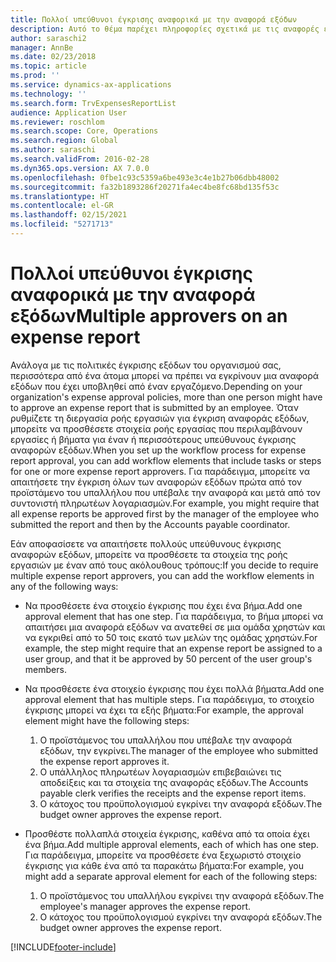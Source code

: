 ```yaml
---
title: Πολλοί υπεύθυνοι έγκρισης αναφορικά με την αναφορά εξόδων
description: Αυτό το θέμα παρέχει πληροφορίες σχετικά με τις αναφορές εξόδων που απαιτούν έγκριση από πολλά άτομα.
author: saraschi2
manager: AnnBe
ms.date: 02/23/2018
ms.topic: article
ms.prod: ''
ms.service: dynamics-ax-applications
ms.technology: ''
ms.search.form: TrvExpensesReportList
audience: Application User
ms.reviewer: roschlom
ms.search.scope: Core, Operations
ms.search.region: Global
ms.author: saraschi
ms.search.validFrom: 2016-02-28
ms.dyn365.ops.version: AX 7.0.0
ms.openlocfilehash: 0fbe1c93c5359a6be493e3c4e1b27b06dbb48002
ms.sourcegitcommit: fa32b1893286f20271fa4ec4be8fc68bd135f53c
ms.translationtype: HT
ms.contentlocale: el-GR
ms.lasthandoff: 02/15/2021
ms.locfileid: "5271713"
---
```

# <a name="multiple-approvers-on-an-expense-report"></a><span data-ttu-id="6fbb3-103">Πολλοί υπεύθυνοι έγκρισης αναφορικά με την αναφορά εξόδων</span><span class="sxs-lookup"><span data-stu-id="6fbb3-103">Multiple approvers on an expense report</span></span>

<span data-ttu-id="6fbb3-104">Ανάλογα με τις πολιτικές έγκρισης εξόδων του οργανισμού σας, περισσότερα από ένα άτομα μπορεί να πρέπει να εγκρίνουν μια αναφορά εξόδων που έχει υποβληθεί από έναν εργαζόμενο.</span><span class="sxs-lookup"><span data-stu-id="6fbb3-104">Depending on your organization's expense approval policies, more than one person might have to approve an expense report that is submitted by an employee.</span></span> <span data-ttu-id="6fbb3-105">Όταν ρυθμίζετε τη διεργασία ροής εργασιών για έγκριση αναφοράς εξόδων, μπορείτε να προσθέσετε στοιχεία ροής εργασίας που περιλαμβάνουν εργασίες ή βήματα για έναν ή περισσότερους υπεύθυνους έγκρισης αναφορών εξόδων.</span><span class="sxs-lookup"><span data-stu-id="6fbb3-105">When you set up the workflow process for expense report approval, you can add workflow elements that include tasks or steps for one or more expense report approvers.</span></span> <span data-ttu-id="6fbb3-106">Για παράδειγμα, μπορείτε να απαιτήσετε την έγκριση όλων των αναφορών εξόδων πρώτα από τον προϊστάμενο του υπαλλήλου που υπέβαλε την αναφορά και μετά από τον συντονιστή πληρωτέων λογαριασμών.</span><span class="sxs-lookup"><span data-stu-id="6fbb3-106">For example, you might require that all expense reports be approved first by the manager of the employee who submitted the report and then by the Accounts payable coordinator.</span></span>

<span data-ttu-id="6fbb3-107">Εάν αποφασίσετε να απαιτήσετε πολλούς υπεύθυνους έγκρισης αναφορών εξόδων, μπορείτε να προσθέσετε τα στοιχεία της ροής εργασιών με έναν από τους ακόλουθους τρόπους:</span><span class="sxs-lookup"><span data-stu-id="6fbb3-107">If you decide to require multiple expense report approvers, you can add the workflow elements in any of the following ways:</span></span>

- <span data-ttu-id="6fbb3-108">Να προσθέσετε ένα στοιχείο έγκρισης που έχει ένα βήμα.</span><span class="sxs-lookup"><span data-stu-id="6fbb3-108">Add one approval element that has one step.</span></span> <span data-ttu-id="6fbb3-109">Για παράδειγμα, το βήμα μπορεί να απαιτήσει μια αναφορά εξόδων να ανατεθεί σε μια ομάδα χρηστών και να εγκριθεί από το 50 τοις εκατό των μελών της ομάδας χρηστών.</span><span class="sxs-lookup"><span data-stu-id="6fbb3-109">For example, the step might require that an expense report be assigned to a user group, and that it be approved by 50 percent of the user group's members.</span></span>
- <span data-ttu-id="6fbb3-110">Να προσθέσετε ένα στοιχείο έγκρισης που έχει πολλά βήματα.</span><span class="sxs-lookup"><span data-stu-id="6fbb3-110">Add one approval element that has multiple steps.</span></span> <span data-ttu-id="6fbb3-111">Για παράδειγμα, το στοιχείο έγκρισης μπορεί να έχει τα εξής βήματα:</span><span class="sxs-lookup"><span data-stu-id="6fbb3-111">For example, the approval element might have the following steps:</span></span>

    1. <span data-ttu-id="6fbb3-112">Ο προϊστάμενος του υπαλλήλου που υπέβαλε την αναφορά εξόδων, την εγκρίνει.</span><span class="sxs-lookup"><span data-stu-id="6fbb3-112">The manager of the employee who submitted the expense report approves it.</span></span>
    2. <span data-ttu-id="6fbb3-113">Ο υπάλληλος πληρωτέων λογαριασμών επιβεβαιώνει τις αποδείξεις και τα στοιχεία της αναφοράς εξόδων.</span><span class="sxs-lookup"><span data-stu-id="6fbb3-113">The Accounts payable clerk verifies the receipts and the expense report items.</span></span>
    3. <span data-ttu-id="6fbb3-114">Ο κάτοχος του προϋπολογισμού εγκρίνει την αναφορά εξόδων.</span><span class="sxs-lookup"><span data-stu-id="6fbb3-114">The budget owner approves the expense report.</span></span>

- <span data-ttu-id="6fbb3-115">Προσθέστε πολλαπλά στοιχεία έγκρισης, καθένα από τα οποία έχει ένα βήμα.</span><span class="sxs-lookup"><span data-stu-id="6fbb3-115">Add multiple approval elements, each of which has one step.</span></span> <span data-ttu-id="6fbb3-116">Για παράδειγμα, μπορείτε να προσθέσετε ένα ξεχωριστό στοιχείο έγκρισης για κάθε ένα από τα παρακάτω βήματα:</span><span class="sxs-lookup"><span data-stu-id="6fbb3-116">For example, you might add a separate approval element for each of the following steps:</span></span>

    1. <span data-ttu-id="6fbb3-117">Ο προϊστάμενος του υπαλλήλου εγκρίνει την αναφορά εξόδων.</span><span class="sxs-lookup"><span data-stu-id="6fbb3-117">The employee's manager approves the expense report.</span></span>
    2. <span data-ttu-id="6fbb3-118">Ο κάτοχος του προϋπολογισμού εγκρίνει την αναφορά εξόδων.</span><span class="sxs-lookup"><span data-stu-id="6fbb3-118">The budget owner approves the expense report.</span></span>


[!INCLUDE[footer-include](../includes/footer-banner.md)]